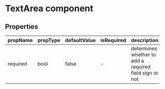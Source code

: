 # TextArea component


## Properties

| propName | propType | defaultValue | isRequired | description |
|----------|----------|--------------|------------|-------------|
| required | bool | false | - | determines whether to add a required field sign or not  |
